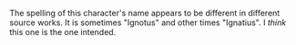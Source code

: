 
The spelling of this character's name appears to be different in different source works. It is sometimes "Ignotus" and other times "Ignatius".  I *think* this one is the one intended. 



